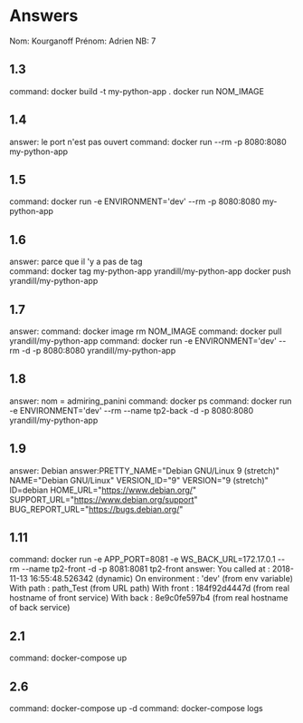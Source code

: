 # Answers

Nom: Kourganoff
Prénom: Adrien
NB: 7

## 1.3
command: docker build -t my-python-app .
docker run NOM_IMAGE

## 1.4
answer: le port n'est pas ouvert 
command: docker run --rm -p 8080:8080 my-python-app   

## 1.5
command: docker run -e ENVIRONMENT='dev' --rm -p 8080:8080 my-python-app   

## 1.6
answer: parce que il 'y a pas de tag   
command: docker tag my-python-app yrandill/my-python-app
docker push yrandill/my-python-app

## 1.7
answer:
command: docker image rm NOM_IMAGE
command: docker pull yrandill/my-python-app
command: docker run -e ENVIRONMENT='dev' --rm -d -p 8080:8080 yrandill/my-python-app

## 1.8
answer: nom = admiring_panini
command: docker ps
command: docker run -e ENVIRONMENT='dev' --rm --name tp2-back -d -p 8080:8080 yrandill/my-python-app

## 1.9
answer: Debian 
answer:PRETTY_NAME="Debian GNU/Linux 9 (stretch)"
NAME="Debian GNU/Linux"
VERSION_ID="9"
VERSION="9 (stretch)"
ID=debian
HOME_URL="https://www.debian.org/"
SUPPORT_URL="https://www.debian.org/support"
BUG_REPORT_URL="https://bugs.debian.org/"

## 1.11
command: docker run -e APP_PORT=8081 -e WS_BACK_URL=172.17.0.1 --rm --name tp2-front -d -p 8081:8081 tp2-front
answer: You called at : 2018-11-13 16:55:48.526342 (dynamic)
        On environment : 'dev' (from env variable)
        With path : path_Test   (from URL path)
        With front : 184f92d4447d (from real hostname of front service)
        With back  : 8e9c0fe597b4 (from real hostname of back service)

## 2.1
command: docker-compose up

## 2.6
command: docker-compose up -d 
command: docker-compose logs


